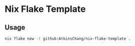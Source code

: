 # Nix Flake Template

## Usage

```bash
nix flake new -t github:AtkinsChang/nix-flake-template .
```
